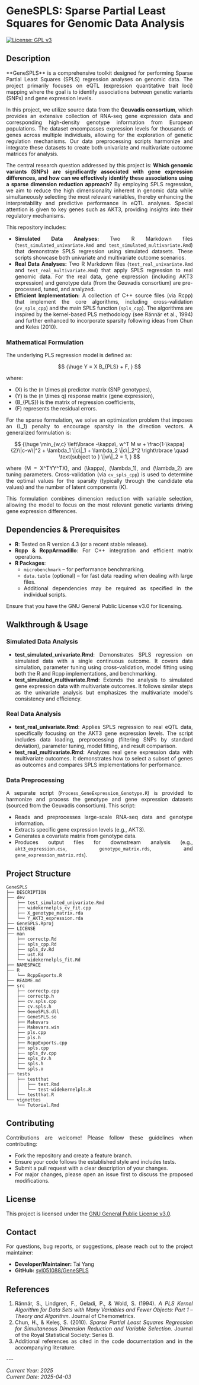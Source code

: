 # GeneSPLS: Sparse Partial Least Squares for Genomic Data Analysis

[![License: GPL v3](https://img.shields.io/badge/License-GPLv3-blue.svg)](https://www.gnu.org/licenses/gpl-3.0)

## Description

<div align="justify">
**GeneSPLS** is a comprehensive toolkit designed for performing Sparse Partial Least Squares (SPLS) regression analyses on genomic data. The project primarily focuses on eQTL (expression quantitative trait loci) mapping where the goal is to identify associations between genetic variants (SNPs) and gene expression levels.

In this project, we utilize source data from the **Geuvadis consortium**, which provides an extensive collection of RNA-seq gene expression data and corresponding high-density genotype information from European populations. The dataset encompasses expression levels for thousands of genes across multiple individuals, allowing for the exploration of genetic regulation mechanisms. Our data preprocessing scripts harmonize and integrate these datasets to create both univariate and multivariate outcome matrices for analysis.

The central research question addressed by this project is: **Which genomic variants (SNPs) are significantly associated with gene expression differences, and how can we effectively identify these associations using a sparse dimension reduction approach?** By employing SPLS regression, we aim to reduce the high dimensionality inherent in genomic data while simultaneously selecting the most relevant variables, thereby enhancing the interpretability and predictive performance in eQTL analyses. Special attention is given to key genes such as AKT3, providing insights into their regulatory mechanisms.

This repository includes:

- **Simulated Data Analyses:** Two R Markdown files (`test_simulated_univariate.Rmd` and `test_simulated_multivariate.Rmd`) that demonstrate SPLS regression using simulated datasets. These scripts showcase both univariate and multivariate outcome scenarios.
- **Real Data Analyses:** Two R Markdown files (`test_real_univariate.Rmd` and `test_real_multivariate.Rmd`) that apply SPLS regression to real genomic data. For the real data, gene expression (including AKT3 expression) and genotype data (from the Geuvadis consortium) are pre-processed, tuned, and analyzed.
- **Efficient Implementation:** A collection of C++ source files (via Rcpp) that implement the core algorithms, including cross-validation (`cv_spls_cpp`) and the main SPLS function (`spls_cpp`). The algorithms are inspired by the kernel-based PLS methodology (see Rännär et al., 1994) and further enhanced to incorporate sparsity following ideas from Chun and Keles (2010).

### Mathematical Formulation

The underlying PLS regression model is defined as:
  
$$
{\huge
Y = X B_{PLS} + F,
}
$$

where:
- \(X\) is the \(n \times p\) predictor matrix (SNP genotypes),
- \(Y\) is the \(n \times q\) response matrix (gene expression),
- \(B_{PLS}\) is the matrix of regression coefficients,
- \(F\) represents the residual errors.

For the sparse formulation, we solve an optimization problem that imposes an \(L_1\) penalty to encourage sparsity in the direction vectors. A generalized formulation is:

$$
{\huge
\min_{w,c} \left\lbrace -\kappa\, w^T M w + \frac{1-\kappa}{2}\|c-w\|^2 + \lambda_1 \|c\|_1 + \lambda_2 \|c\|_2^2 \right\rbrace \quad \text{subject to } \|w\|_2 = 1,
}
$$

where \(M = X^TYY^TX\), and \(\kappa\), \(\lambda_1\), and \(\lambda_2\) are tuning parameters. Cross-validation (via `cv_spls_cpp`) is used to determine the optimal values for the sparsity (typically through the candidate eta values) and the number of latent components \(K\).

This formulation combines dimension reduction with variable selection, allowing the model to focus on the most relevant genetic variants driving gene expression differences.

## Dependencies & Prerequisites

- **R**: Tested on R version 4.3 (or a recent stable release).
- **Rcpp & RcppArmadillo**: For C++ integration and efficient matrix operations.
- **R Packages**:
  - `microbenchmark` – for performance benchmarking.
  - `data.table` (optional) – for fast data reading when dealing with large files.
  - Additional dependencies may be required as specified in the individual scripts.

Ensure that you have the GNU General Public License v3.0 for licensing.

## Walkthrough & Usage

### Simulated Data Analysis
- **test_simulated_univariate.Rmd**: Demonstrates SPLS regression on simulated data with a single continuous outcome. It covers data simulation, parameter tuning using cross-validation, model fitting using both the R and Rcpp implementations, and benchmarking.
- **test_simulated_multivariate.Rmd**: Extends the analysis to simulated gene expression data with multivariate outcomes. It follows similar steps as the univariate analysis but emphasizes the multivariate model's consistency and efficiency.

### Real Data Analysis
- **test_real_univariate.Rmd**: Applies SPLS regression to real eQTL data, specifically focusing on the AKT3 gene expression levels. The script includes data loading, preprocessing (filtering SNPs by standard deviation), parameter tuning, model fitting, and result comparison.
- **test_real_multivariate.Rmd**: Analyzes real gene expression data with multivariate outcomes. It demonstrates how to select a subset of genes as outcomes and compares SPLS implementations for performance.

### Data Preprocessing
A separate script (`Process_GeneExpression_Genotype.R`) is provided to harmonize and process the genotype and gene expression datasets (sourced from the Geuvadis consortium). This script:
- Reads and preprocesses large-scale RNA-seq data and genotype information.
- Extracts specific gene expression levels (e.g., AKT3).
- Generates a covariate matrix from genotype data.
- Produces output files for downstream analysis (e.g., `akt3_expression.csv`, `genotype_matrix.rds`, and `gene_expression_matrix.rds`).

## Project Structure

```
GeneSPLS
├── DESCRIPTION
├── dev
│   ├── test_simulated_univariate.Rmd
│   ├── widekernelpls_cv_fit.cpp
│   ├── X_genotype_matrix.rda
│   └── Y_AKT3_expression.rda
├── GeneSPLS.Rproj
├── LICENSE
├── man
│   ├── correctp.Rd
│   ├── spls_cpp.Rd
│   ├── spls_dv.Rd
│   ├── ust.Rd
│   └── widekernelpls_fit.Rd
├── NAMESPACE
├── R
│   └── RcppExports.R
├── README.md
├── src
│   ├── correctp.cpp
│   ├── correctp.h
│   ├── cv.spls.cpp
│   ├── cv.spls.h
│   ├── GeneSPLS.dll
│   ├── GeneSPLS.so
│   ├── Makevars
│   ├── Makevars.win
│   ├── pls.cpp
│   ├── pls.h
│   ├── RcppExports.cpp
│   ├── spls.cpp
│   ├── spls_dv.cpp
│   ├── spls_dv.h
│   ├── spls.h
│   └── spls.o
├── tests
│   ├── testthat
│   │   ├── test.Rmd
│   │   └── test-widekernelpls.R
│   └── testthat.R
└── vignettes
    └── Tutorial.Rmd
```

## Contributing

Contributions are welcome! Please follow these guidelines when contributing:

- Fork the repository and create a feature branch.
- Ensure your code follows the established style and includes tests.
- Submit a pull request with a clear description of your changes.
- For major changes, please open an issue first to discuss the proposed modifications.

## License

This project is licensed under the [GNU General Public License v3.0](https://www.gnu.org/licenses/gpl-3.0.html).

## Contact

For questions, bug reports, or suggestions, please reach out to the project maintainer:

- **Developer/Maintainer:** Tai Yang
- **GitHub:** [syl051088/GeneSPLS](https://github.com/syl051088/GeneSPLS)

## References

1. Rännär, S., Lindgren, F., Geladi, P., & Wold, S. (1994). *A PLS Kernel Algorithm for Data Sets with Many Variables and Fewer Objects: Part 1 – Theory and Algorithm*. Journal of Chemometrics.
2. Chun, H., & Keleş, S. (2010). *Sparse Partial Least Squares Regression for Simultaneous Dimension Reduction and Variable Selection*. Journal of the Royal Statistical Society: Series B.
3. Additional references as cited in the code documentation and in the accompanying literature.
</div>
---

*Current Year: 2025  
Current Date: 2025-04-03*
